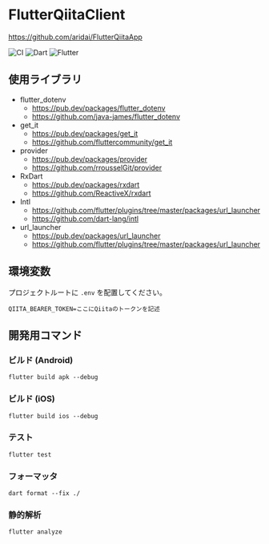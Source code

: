 # FlutterQiitaClient

https://github.com/aridai/FlutterQiitaApp

![CI](https://github.com/aridai/FlutterQiitaApp/workflows/CI/badge.svg)
![Dart](https://img.shields.io/static/v1?label=language&message=Dart&color=00B4AB)
![Flutter](https://img.shields.io/static/v1?label=framework&message=Flutter&color=46CAF9)

## 使用ライブラリ

* flutter_dotenv
  * https://pub.dev/packages/flutter_dotenv
  * https://github.com/java-james/flutter_dotenv
* get_it
  * https://pub.dev/packages/get_it
  * https://github.com/fluttercommunity/get_it
* provider
  * https://pub.dev/packages/provider
  * https://github.com/rrousselGit/provider
* RxDart
  * https://pub.dev/packages/rxdart
  * https://github.com/ReactiveX/rxdart
* Intl
  * https://github.com/flutter/plugins/tree/master/packages/url_launcher
  * https://github.com/dart-lang/intl
* url_launcher
  * https://pub.dev/packages/url_launcher
  * https://github.com/flutter/plugins/tree/master/packages/url_launcher

## 環境変数

プロジェクトルートに `.env` を配置してください。

```
QIITA_BEARER_TOKEN=ここにQiitaのトークンを記述

```

## 開発用コマンド

### ビルド (Android)

```
flutter build apk --debug
```

### ビルド (iOS)

```
flutter build ios --debug
```

### テスト

```
flutter test
```

### フォーマッタ

```
dart format --fix ./
```

### 静的解析

```
flutter analyze
```
